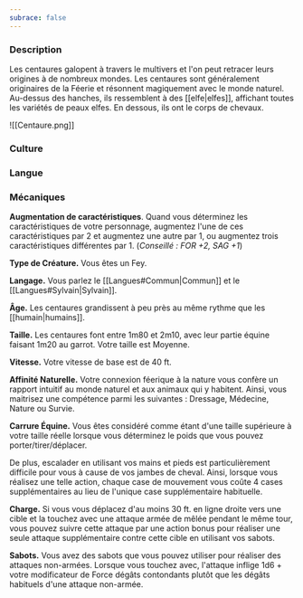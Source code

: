 ```yaml
---
subrace: false
---
```

### Description

Les centaures galopent à travers le multivers et l'on peut retracer leurs origines à de nombreux mondes. Les centaures sont généralement originaires de la Féerie et résonnent magiquement avec le monde naturel. Au-dessus des hanches, ils ressemblent à des [[elfe|elfes]], affichant toutes les variétés de peaux elfes. En dessous, ils ont le corps de chevaux.


![[Centaure.png]]
### Culture

### Langue

### Mécaniques

**Augmentation de caractéristiques**. Quand vous déterminez les caractéristiques de votre personnage, augmentez l'une de ces caractéristiques par 2 et augmentez une autre par 1, ou augmentez trois caractéristiques différentes par 1. (*Conseillé : FOR +2, SAG +1*)

**Type de Créature.** Vous êtes un Fey.

**Langage.** Vous parlez le [[Langues#Commun|Commun]] et le [[Langues#Sylvain|Sylvain]]. 

**Âge.** Les centaures grandissent à peu près au même rythme que les [[humain|humains]].

**Taille.** Les centaures font entre 1m80 et 2m10, avec leur partie équine faisant 1m20 au garrot. Votre taille est Moyenne.

**Vitesse.** Votre vitesse de base est de 40 ft.

**Affinité Naturelle.** Votre connexion féerique à la nature vous confère un rapport intuitif au monde naturel et aux animaux qui y habitent. Ainsi, vous maitrisez une compétence parmi les suivantes : Dressage, Médecine, Nature ou Survie.

**Carrure Équine.** Vous êtes considéré comme étant d'une taille supérieure à votre taille réelle lorsque vous déterminez le poids que vous pouvez porter/tirer/déplacer.

De plus, escalader en utilisant vos mains et pieds est particulièrement difficile pour vous à cause de vos jambes de cheval. Ainsi, lorsque vous réalisez une telle action, chaque case de mouvement vous coûte 4 cases supplémentaires au lieu de l'unique case supplémentaire habituelle.

**Charge.** Si vous vous déplacez d'au moins 30 ft. en ligne droite vers une cible et la touchez avec une attaque armée de mêlée pendant le même tour, vous pouvez suivre cette attaque par une action bonus pour réaliser une seule attaque supplémentaire contre cette cible en utilisant vos sabots.

**Sabots.** Vous avez des sabots que vous pouvez utiliser pour réaliser des attaques non-armées. Lorsque vous touchez avec, l'attaque inflige 1d6 + votre modificateur de Force dégâts contondants plutôt que les dégâts habituels d'une attaque non-armée.



